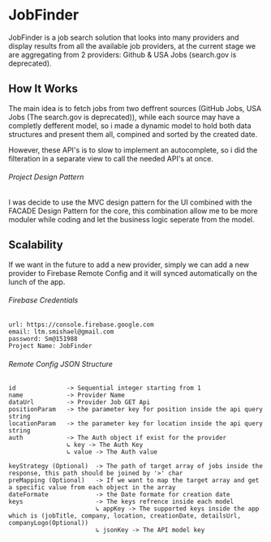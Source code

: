 # JobFinder
JobFinder is a job search solution that looks into many providers and display results from all the available job providers, at the current stage we are aggregating from 2 providers: Github & USA Jobs (search.gov is deprecated).

## How It Works
The main idea is to fetch jobs from two deffrent sources (GitHub Jobs, USA Jobs (The search.gov is deprecated)), while each source may have a completly defferent model, so i made a dynamic model to hold both data structures and present them all, compined and sorted by the created date.

However, these API's is to slow to implement an autocomplete, so i did the filteration in a separate view to call the needed API's at once.

###### Project Design Pattern
I was decide to use the MVC design pattern for the UI combined with the FACADE Design Pattern for the core, this combination allow me to be more moduler while coding and let the business logic seperate from the model.


## Scalability
If we want in the future to add a new provider, simply we can add a new provider to Firebase Remote Config and it will synced automatically on the lunch of the app.

###### Firebase Credentials
```
url: https://console.firebase.google.com
email: ltm.smishael@gmail.com
password: Sm@151988
Project Name: JobFinder
```
###### Remote Config JSON Structure
```
id              -> Sequential integer starting from 1
name            -> Provider Name
dataUrl         -> Provider Job GET Api
positionParam   -> the parameter key for position inside the api query string
locationParam   -> the parameter key for location inside the api query string
auth            -> The Auth object if exist for the provider 
                ↳ key -> The Auth Key
                ↳ value -> The Auth value
  
keyStrategy (Optional)  -> The path of target array of jobs inside the response, this path should be joined by '>' char
preMapping (Optional)   -> If we want to map the target array and get a specific value from each object in the array 
dateFormate             -> the Date formate for creation date
keys                    -> The keys refrence inside each model
                        ↳ appKey -> The supported keys inside the app which is (jobTitle, company, location, creationDate, detailsUrl, companyLogo(Optional))
                        ↳ jsonKey -> The API model key
```
